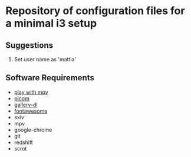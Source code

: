 # Repository of configuration files for a minimal i3 setup
## Suggestions
1. Set user name as 'mattia'
## Software Requirements
- [play with mpv](https://github.com/Thann/play-with-mpv)
- [picom](https://github.com/yshui/picom)
- [gallery-dl](https://github.com/mikf/gallery-dl)
- [fontawesome](https://fontawesome.com/docs/desktop/)
- sxiv
- mpv
- google-chrome
- git
- redshift
- scrot
